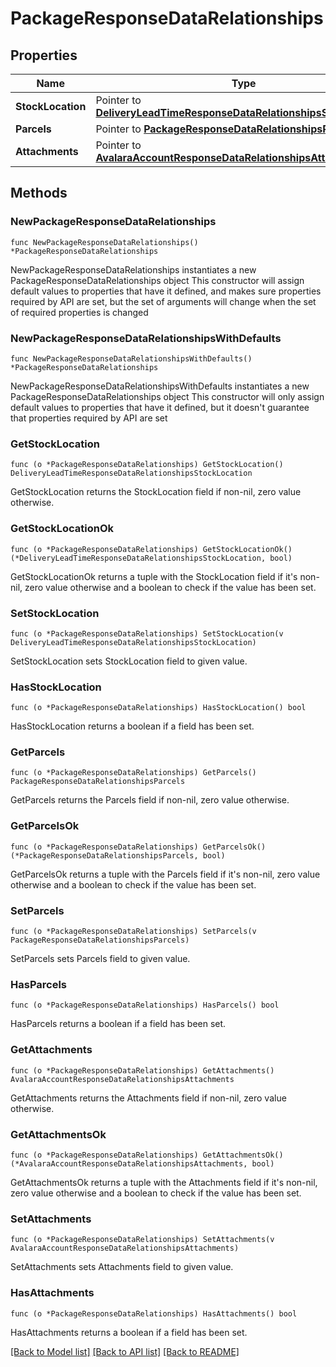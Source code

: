 # PackageResponseDataRelationships

## Properties

Name | Type | Description | Notes
------------ | ------------- | ------------- | -------------
**StockLocation** | Pointer to [**DeliveryLeadTimeResponseDataRelationshipsStockLocation**](DeliveryLeadTimeResponseDataRelationshipsStockLocation.md) |  | [optional] 
**Parcels** | Pointer to [**PackageResponseDataRelationshipsParcels**](PackageResponseDataRelationshipsParcels.md) |  | [optional] 
**Attachments** | Pointer to [**AvalaraAccountResponseDataRelationshipsAttachments**](AvalaraAccountResponseDataRelationshipsAttachments.md) |  | [optional] 

## Methods

### NewPackageResponseDataRelationships

`func NewPackageResponseDataRelationships() *PackageResponseDataRelationships`

NewPackageResponseDataRelationships instantiates a new PackageResponseDataRelationships object
This constructor will assign default values to properties that have it defined,
and makes sure properties required by API are set, but the set of arguments
will change when the set of required properties is changed

### NewPackageResponseDataRelationshipsWithDefaults

`func NewPackageResponseDataRelationshipsWithDefaults() *PackageResponseDataRelationships`

NewPackageResponseDataRelationshipsWithDefaults instantiates a new PackageResponseDataRelationships object
This constructor will only assign default values to properties that have it defined,
but it doesn't guarantee that properties required by API are set

### GetStockLocation

`func (o *PackageResponseDataRelationships) GetStockLocation() DeliveryLeadTimeResponseDataRelationshipsStockLocation`

GetStockLocation returns the StockLocation field if non-nil, zero value otherwise.

### GetStockLocationOk

`func (o *PackageResponseDataRelationships) GetStockLocationOk() (*DeliveryLeadTimeResponseDataRelationshipsStockLocation, bool)`

GetStockLocationOk returns a tuple with the StockLocation field if it's non-nil, zero value otherwise
and a boolean to check if the value has been set.

### SetStockLocation

`func (o *PackageResponseDataRelationships) SetStockLocation(v DeliveryLeadTimeResponseDataRelationshipsStockLocation)`

SetStockLocation sets StockLocation field to given value.

### HasStockLocation

`func (o *PackageResponseDataRelationships) HasStockLocation() bool`

HasStockLocation returns a boolean if a field has been set.

### GetParcels

`func (o *PackageResponseDataRelationships) GetParcels() PackageResponseDataRelationshipsParcels`

GetParcels returns the Parcels field if non-nil, zero value otherwise.

### GetParcelsOk

`func (o *PackageResponseDataRelationships) GetParcelsOk() (*PackageResponseDataRelationshipsParcels, bool)`

GetParcelsOk returns a tuple with the Parcels field if it's non-nil, zero value otherwise
and a boolean to check if the value has been set.

### SetParcels

`func (o *PackageResponseDataRelationships) SetParcels(v PackageResponseDataRelationshipsParcels)`

SetParcels sets Parcels field to given value.

### HasParcels

`func (o *PackageResponseDataRelationships) HasParcels() bool`

HasParcels returns a boolean if a field has been set.

### GetAttachments

`func (o *PackageResponseDataRelationships) GetAttachments() AvalaraAccountResponseDataRelationshipsAttachments`

GetAttachments returns the Attachments field if non-nil, zero value otherwise.

### GetAttachmentsOk

`func (o *PackageResponseDataRelationships) GetAttachmentsOk() (*AvalaraAccountResponseDataRelationshipsAttachments, bool)`

GetAttachmentsOk returns a tuple with the Attachments field if it's non-nil, zero value otherwise
and a boolean to check if the value has been set.

### SetAttachments

`func (o *PackageResponseDataRelationships) SetAttachments(v AvalaraAccountResponseDataRelationshipsAttachments)`

SetAttachments sets Attachments field to given value.

### HasAttachments

`func (o *PackageResponseDataRelationships) HasAttachments() bool`

HasAttachments returns a boolean if a field has been set.


[[Back to Model list]](../README.md#documentation-for-models) [[Back to API list]](../README.md#documentation-for-api-endpoints) [[Back to README]](../README.md)


